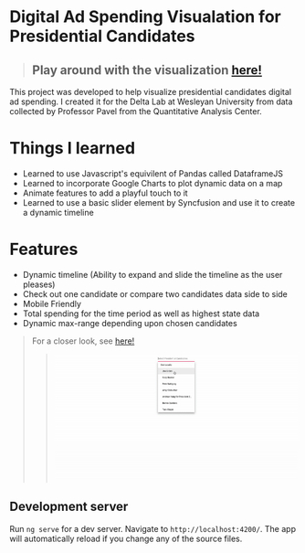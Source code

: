 # Digital Ad Spending Visualation for Presidential Candidates

> ## Play around with the visualization [here!](https://regional-ad-spending.web.app/spending)

This project was developed to help visualize presidential candidates digital ad spending. I created it for the Delta Lab at Wesleyan University from data collected by Professor Pavel from the Quantitative Analysis Center. 

# Things I learned
- Learned to use Javascript's equivilent of Pandas called DataframeJS
- Learned to incorporate Google Charts to plot dynamic data on a map
- Animate features to add a playful touch to it
- Learned to use a basic slider element by Syncfusion and use it to create a dynamic timeline

# Features
- Dynamic timeline (Ability to expand and slide the timeline as the user pleases)
- Check out one candidate or compare two candidates data side to side
- Mobile Friendly 
- Total spending for the time period as well as highest state data
- Dynamic max-range depending upon chosen candidates

> For a closer look, see [here!](https://regional-ad-spending.web.app/spending)
>> <img src = "Images/visualization.gif" />

## Development server

Run `ng serve` for a dev server. Navigate to `http://localhost:4200/`. The app will automatically reload if you change any of the source files.

